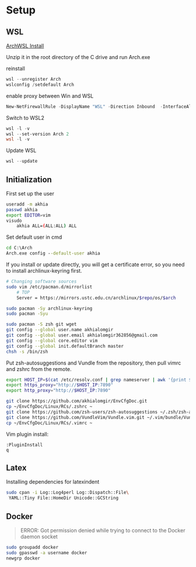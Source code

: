 # Setup

## WSL

[ArchWSL Install](https://github.com/yuk7/ArchWSL/releases)

Unzip it in the root directory of the C drive and run Arch.exe

reinstall

```PowerShell
wsl --unregister Arch
wslconfig /setdefault Arch
```

enable proxy between Win and WSL

```PowerShell
New-NetFirewallRule -DisplayName "WSL" -Direction Inbound  -InterfaceAlias "vEthernet (WSL)"  -Action Allow
```

Switch to WSL2

```PowerShell
wsl -l -v
wsl --set-version Arch 2
wsl -l -v
```

Update WSL

```PowerShell
wsl --update
```

## Initialization

First set up the user

```sh
useradd -m akhia
passwd akhia
export EDITOR=vim
visudo
    akhia ALL=(ALL:ALL) ALL
```

Set default user in cmd

```cmd
cd C:\Arch
Arch.exe config --default-user akhia
```

If you install or update directly, you will get a certificate error, so you need to install archlinux-keyring first.

```sh
# Changing software sources
sudo vim /etc/pacman.d/mirrorlist
    # TOP
    Server = https://mirrors.ustc.edu.cn/archlinux/$repo/os/$arch

sudo pacman -Sy archlinux-keyring
sudo pacman -Syu

sudo pacman -S zsh git wget
git config --global user.name akhialomgir
git config --global user.email akhialomgir362856@gmail.com
git config --global core.editor vim
git config --global init.defaultBranch master
chsh -s /bin/zsh
```

Put zsh-autosuggestions and Vundle from the repository, then pull vimrc and zshrc from the remote.

```sh
export HOST_IP=$(cat /etc/resolv.conf | grep nameserver | awk '{print $2; exit;}')
export https_proxy="http://$HOST_IP:7890"
export http_proxy="http://$HOST_IP:7890"

git clone https://github.com/akhialomgir/EnvCfgDoc.git
cp ~/EnvCfgDoc/Linux/RCs/.zshrc ~
git clone https://github.com/zsh-users/zsh-autosuggestions ~/.zsh/zsh-autosuggestions
git clone https://github.com/VundleVim/Vundle.vim.git ~/.vim/bundle/Vundle.vim
cp ~/EnvCfgDoc/Linux/RCs/.vimrc ~
```

Vim plugin install:

```vim
:PluginInstall
q
```

## Latex

Installing dependencies for latexindent

```sh
sudo cpan -i Log::Log4perl Log::Dispatch::File\
 YAML::Tiny File::HomeDir Unicode::GCString
```

## Docker

> ERROR: Got permission denied while trying to connect to the Docker daemon socket

```sh
sudo groupadd docker
sudo gpasswd -a username docker
newgrp docker
```
